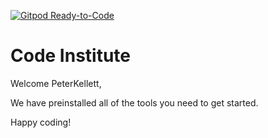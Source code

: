 [![Gitpod Ready-to-Code](https://img.shields.io/badge/Gitpod-Ready--to--Code-blue?logo=gitpod)](https://gitpod.io/#https://github.com/PeterKellett/project-2) 

# Code Institute

Welcome PeterKellett,

We have preinstalled all of the tools you need to get started.

Happy coding!